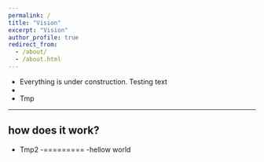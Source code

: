 ```yaml
---
permalink: /
title: "Vision"
excerpt: "Vision"
author_profile: true
redirect_from: 
  - /about/
  - /about.html
---
```


- Everything is under construction.
Testing text
-
- Tmp
---------
how does it work?
-
- Tmp2
-=========
-hellow world
